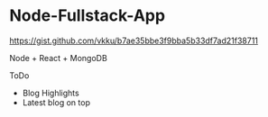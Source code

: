 # Node-Fullstack-App
https://gist.github.com/vkku/b7ae35bbe3f9bba5b33df7ad21f38711

Node + React + MongoDB


ToDo

* Blog Highlights
* Latest blog on top
